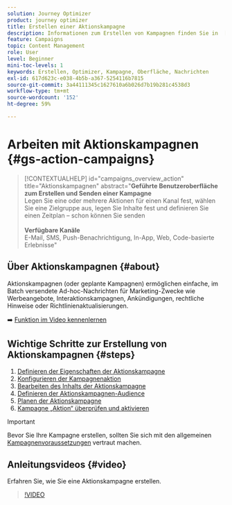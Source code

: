 ```yaml
---
solution: Journey Optimizer
product: journey optimizer
title: Erstellen einer Aktionskampagne
description: Informationen zum Erstellen von Kampagnen finden Sie in  [!DNL Journey Optimizer].
feature: Campaigns
topic: Content Management
role: User
level: Beginner
mini-toc-levels: 1
keywords: Erstellen, Optimizer, Kampagne, Oberfläche, Nachrichten
exl-id: 617d623c-e038-4b5b-a367-5254116b7815
source-git-commit: 3a44111345c1627610a6b026d7b19b281c4538d3
workflow-type: tm+mt
source-wordcount: '152'
ht-degree: 59%

---
```



# Arbeiten mit Aktionskampagnen {#gs-action-campaigns}

>[!CONTEXTUALHELP]
>id="campaigns_overview_action"
>title="Aktionskampagnen"
>abstract="**Geführte Benutzeroberfläche zum Erstellen und Senden einer Kampagne**<br/> Legen Sie eine oder mehrere Aktionen für einen Kanal fest, wählen Sie eine Zielgruppe aus, legen Sie Inhalte fest und definieren Sie einen Zeitplan – schon können Sie senden <br/><br/>**Verfügbare Kanäle**<br/> E-Mail, SMS, Push-Benachrichtigung, In-App, Web, Code-basierte Erlebnisse"

## Über Aktionskampagnen {#about}

Aktionskampagnen (oder geplante Kampagnen) ermöglichen einfache, im Batch versendete Ad-hoc-Nachrichten für Marketing-Zwecke wie Werbeangebote, Interaktionskampagnen, Ankündigungen, rechtliche Hinweise oder Richtlinienaktualisierungen.

➡️ [Funktion im Video kennenlernen](#video)

## Wichtige Schritte zur Erstellung von Aktionskampagnen {#steps}

1. [Definieren der Eigenschaften der Aktionskampagne](campaign-properties.md)
1. [Konfigurieren der Kampagnenaktion](campaign-action.md)
1. [Bearbeiten des Inhalts der Aktionskampagne](campaign-content.md)
1. [Definieren der Aktionskampagnen-Audience](campaign-audience.md)
1. [Planen der Aktionskampagne](campaign-schedule.md)
1. [Kampagne „Aktion“ überprüfen und aktivieren](review-activate-campaign.md)

>[!IMPORTANT]
>
>Bevor Sie Ihre Kampagne erstellen, sollten Sie sich mit den allgemeinen [Kampagnenvoraussetzungen](../campaigns/get-started-with-campaigns.md#prerequisites) vertraut machen.

## Anleitungsvideos {#video}

Erfahren Sie, wie Sie eine Aktionskampagne erstellen.

>[!VIDEO](https://video.tv.adobe.com/v/346680?quality=12)
